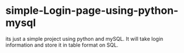 # simple-Login-page-using-python-mysql
its just a simple project using python and mySQL. It will take login information and store it in table format on SQL.
